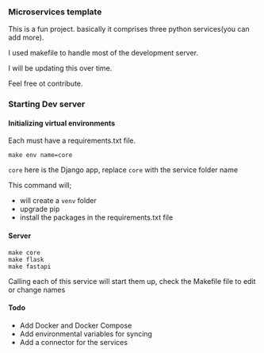 ### Microservices template


This is a fun project. basically it comprises three python services(you can add more).

I used makefile to handle most of the development server.

I will be updating this over time.

Feel free ot contribute.


### Starting Dev server

#### Initializing virtual environments

Each must have a requirements.txt file.

```shell
make env name=core
```

`core` here is the Django app, replace `core` with the service folder name

This command will;
- will create a `venv` folder
- upgrade pip
- install the packages in the requirements.txt file

#### Server


```shell
make core
make flask
make fastapi
```

Calling each of this service will start them up, check the Makefile file to edit or change names


#### Todo

- Add Docker and Docker Compose
- Add environmental variables for syncing
- Add a connector for the services


